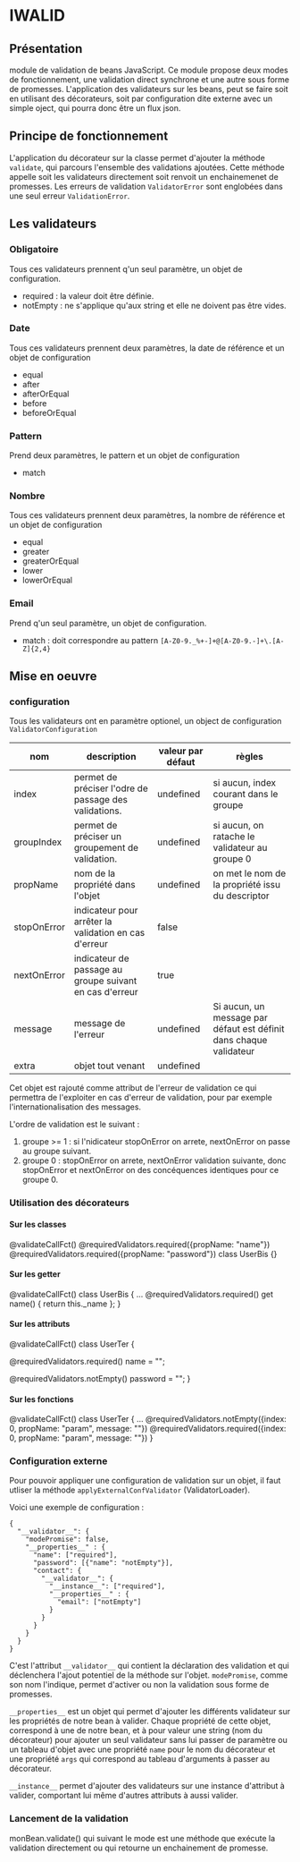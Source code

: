 # IWALID

## Présentation

module de validation de beans JavaScript. Ce module propose deux modes de fonctionnement, une validation direct synchrone et une autre sous forme de promesses.
L'application des validateurs sur les beans, peut se faire soit en utilisant des décorateurs, soit par configuration dite externe avec un simple oject, qui pourra donc
être un flux json.

## Principe de fonctionnement

L'application du décorateur sur la classe permet d'ajouter la méthode `validate`, qui parcours l'ensemble des validations ajoutées. Cette méthode appelle soit les validateurs directement soit renvoit un enchainemenet de promesses. Les erreurs de validation `ValidatorError` sont englobées dans une seul erreur `ValidationError`.

## Les validateurs

### Obligatoire

Tous ces validateurs prennent q'un seul paramètre, un objet de configuration.

+ required : la valeur doit être définie.
+ notEmpty : ne s'applique qu'aux string et elle ne doivent pas être vides.

### Date

Tous ces validateurs prennent deux paramètres, la date de référence et un objet de configuration

+ equal
+ after
+ afterOrEqual
+ before
+ beforeOrEqual

### Pattern

Prend deux paramètres, le pattern et un objet de configuration

+ match

### Nombre

Tous ces validateurs prennent deux paramètres, la nombre de référence et un objet de configuration

+ equal
+ greater
+ greaterOrEqual
+ lower
+ lowerOrEqual

### Email

Prend q'un seul paramètre, un objet de configuration.

+ match : doit correspondre au pattern `[A-Z0-9._%+-]+@[A-Z0-9.-]+\.[A-Z]{2,4}`

## Mise en oeuvre

### configuration

Tous les validateurs ont en paramètre optionel, un object de configuration `ValidatorConfiguration`

| nom        | description           | valeur par défaut  | règles
| ---------- | --------------------- | ------------------ | ------------------ |
| index | permet de préciser l'odre de passage des validations. | undefined  | si aucun, index courant dans le groupe
| groupIndex | permet de préciser un groupement de validation. | undefined | si aucun, on ratache le validateur au groupe 0
| propName | nom de la propriété dans l'objet | undefined | on met le nom de la propriété issu du descriptor |
| stopOnError | indicateur pour arrêter la validation en cas d'erreur | false | |
| nextOnError | indicateur de passage au groupe suivant en cas d'erreur | true | |
| message | message de l'erreur | undefined | Si aucun, un message par défaut est définit dans chaque validateur |
| extra | objet tout venant | undefined | <br> |

Cet objet est rajouté comme attribut de l'erreur de validation ce qui permettra de l'exploiter en cas d'erreur de validation, pour par exemple l'internationalisation des messages.

L'ordre de validation est le suivant :
1. groupe >= 1 : si l'nidicateur stopOnError on arrete, nextOnError on passe au groupe suivant.
2. groupe 0 : stopOnError on arrete, nextOnError validation suivante, donc stopOnError et nextOnError on des concéquences identiques pour ce groupe 0.

### Utilisation des décorateurs

#### Sur les classes

@validateCallFct()
@requiredValidators.required({propName: "name"})
@requiredValidators.required({propName: "password"})
class UserBis {}


#### Sur les getter

@validateCallFct()
class UserBis {
  ...
  @requiredValidators.required()
  get name() { return this.\_name };
}

#### Sur les attributs

@validateCallFct()
class UserTer {

  @requiredValidators.required()
  name = "";

  @requiredValidators.notEmpty()
  password = "";
}



#### Sur les fonctions

@validateCallFct()
class UserTer {
  ...
  @requiredValidators.notEmpty({index: 0, propName: "param", message: ""})
  @requiredValidators.required({index: 0, propName: "param", message: ""})
}

### Configuration externe

Pour pouvoir appliquer une configuration de validation sur un objet, il faut utliser la méthode `applyExternalConfValidator` (ValidatorLoader).

Voici une exemple de configuration :

```
{
  "__validator__": {
    "modePromise": false,
    "__properties__" : {
      "name": ["required"],
      "password": [{"name": "notEmpty"}],
      "contact": {
        "__validator__": {
          "__instance__": ["required"],
          "__properties__" : {
            "email": ["notEmpty"]
          }
        }
      }
    }
  }
}
```

C'est l'attribut `__validator__` qui contient la déclaration des validation et qui déclenchera l'ajout potentiel de la méthode sur l'objet. `modePromise`, comme son nom l'indique, permet d'activer ou non la validation sous forme de promesses.

 `__properties__` est un objet qui permet d'ajouter les différents validateur sur les propriétés de notre bean à valider. Chaque propriété de cette objet, correspond à une de notre bean, et à pour valeur une string (nom du décorateur) pour ajouter un seul validateur sans lui passer de paramètre ou un tableau d'objet avec une propriété `name` pour le nom du décorateur et une propriété `args` qui correspond au tableau d'arguments à passer au décorateur.

  `__instance__` permet d'ajouter des validateurs sur une instance d'attribut à valider, comportant lui même d'autres attributs à aussi valider.


### Lancement de la validation

monBean.validate() qui suivant le mode est une méthode que exécute la validation directement ou qui retourne un enchainement de promesse.
